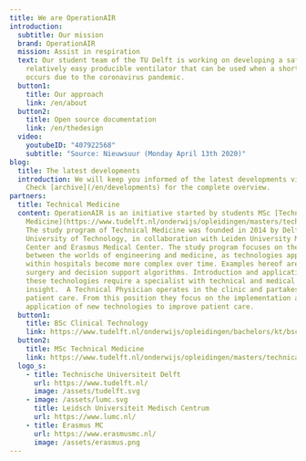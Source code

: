 ```yaml
---
title: We are OperationAIR
introduction:
  subtitle: Our mission
  brand: OperationAIR
  mission: Assist in respiration
  text: Our student team of the TU Delft is working on developing a safe and
    relatively easy producible ventilator that can be used when a shortage
    occurs due to the coronavirus pandemic.
  button1:
    title: Our approach
    link: /en/about
  button2:
    title: Open source documentation
    link: /en/thedesign
  video:
    youtubeID: "407922568"
    subtitle: "Source: Nieuwsuur (Monday April 13th 2020)"
blog:
  title: The latest developments
  introduction: We will keep you informed of the latest developments via our blog.
    Check [archive](/en/developments) for the complete overview.
partners:
  title: Technical Medicine
  content: OperationAIR is an initiative started by students MSc [Technical
    Medicine](https://www.tudelft.nl/onderwijs/opleidingen/masters/technical-medicine/msc-technical-medicine/).
    The study program of Technical Medicine was founded in 2014 by Delft
    University of Technology, in collaboration with Leiden University Medical
    Center and Erasmus Medical Center. The study program focuses on the gap
    between the worlds of engineering and medicine, as technologies applied
    within hospitals become more complex over time. Examples hereof are robotic
    surgery and decision support algorithms. Introduction and application of
    these technologies require a specialist with technical and medical
    insight.  A Technical Physician operates in the clinic and partakes in
    patient care. From this position they focus on the implementation and
    application of new technologies to improve patient care.
  button1:
    title: BSc Clinical Technology
    link: https://www.tudelft.nl/onderwijs/opleidingen/bachelors/kt/bsc-klinische-technologie/
  button2:
    title: MSc Technical Medicine
    link: https://www.tudelft.nl/onderwijs/opleidingen/masters/technical-medicine/msc-technical-medicine/
  logo_s:
    - title: Technische Universiteit Delft
      url: https://www.tudelft.nl/
      image: /assets/tudelft.svg
    - image: /assets/lumc.svg
      title: Leidsch Universiteit Medisch Centrum
      url: https://www.lumc.nl/
    - title: Erasmus MC
      url: https://www.erasmusmc.nl/
      image: /assets/erasmus.png
---
```

